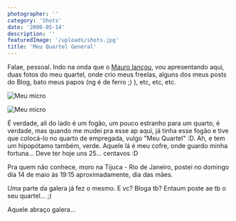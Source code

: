 ```yaml
---
photographer: ''
category: 'Shots'
date: '2006-05-14'
description: ''
featuredImage: '/uploads/shots.jpg'
title: 'Meu Quartel General'
---
```


Falae, pessoal. Indo na onda que o [Mauro lançou](http://www.carreirasolo.org/archives/com_voces.html), vou apresentando aqui, duas fotos do meu quartel, onde crio meus freelas, alguns dos meus posts do Blog, bato meus papos (ng é de ferro ;) ), etc, etc, etc.

![Meu micro](/uploads/micro.jpg)

![Meu micro](/uploads/micro02.jpg)

É verdade, ali do lado é um fogão, um pouco estranho para um quarto, é verdade, mas quando me mudei pra esse ap aqui, já tinha esse fogão e tive que colocá-lo no quarto de empregada, vulgo "Meu Quartel" :D. Ah, e tem um hipopótamo também, verde. Aquele lá é meu cofre, onde guardo minha fortuna... Deve ter hoje uns 25... centavos :D

Pra quem não conhece, moro na Tijuca - Rio de Janeiro, postei no domingo dia 14 de maio às 19:15 aproximadamente, dia das mães.

Uma parte da galera já fez o mesmo. E vc? Bloga tb? Entaum poste ae tb o seu quartel... ;)

Aquele abraço galera...
